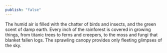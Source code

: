 ```yaml
---
publish: "false"
---
```

The humid air is filled with the chatter of birds and insects, and the green scent of damp earth. Every inch of the rainforest is covered in growing things, from titanic trees to ferns and creepers, to the moss and fungi that blanket fallen logs. The sprawling canopy provides only fleeting glimpses of the sky.
